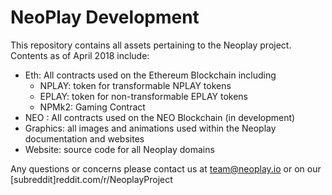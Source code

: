 # NeoPlay Development

This repository contains all assets pertaining to the Neoplay project.
Contents as of April 2018 include:
* Eth: All contracts used on the Ethereum Blockchain including
  * NPLAY: token for transformable NPLAY tokens
  * EPLAY: token for non-transformable EPLAY tokens
  * NPMk2: Gaming Contract
* NEO : All contracts used on the NEO Blockchain (in development)
* Graphics: all images and animations used within the Neoplay documentation and websites
* Website: source code for all Neoplay domains

Any questions or concerns please contact us at team@neoplay.io or on our [subreddit]reddit.com/r/NeoplayProject
